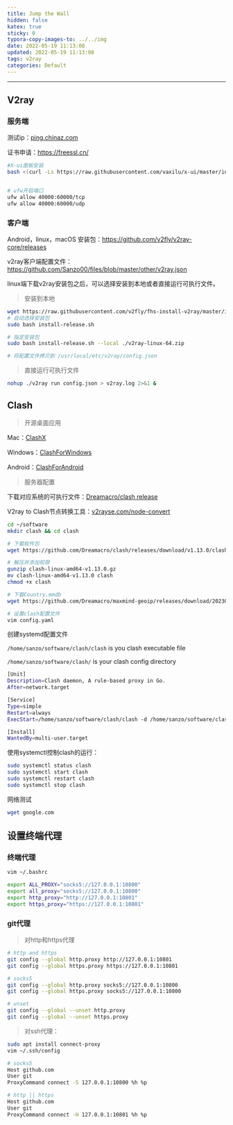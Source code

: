 ```yaml
---
title: Jump the Wall
hidden: false
katex: true
sticky: 0
typora-copy-images-to: ../../img
date: 2022-05-19 11:13:08
updated: 2022-05-19 11:13:08
tags: v2ray
categories: Default
---
```




<!-- more -->

---



## V2ray



### 服务端

测试ip：[ping.chinaz.com](https://ping.chinaz.com)

证书申请：https://freessl.cn/

```bash
#X-ui面板安装
bash <(curl -Ls https://raw.githubusercontent.com/vaxilu/x-ui/master/install.sh)


# ufw开启端口
ufw allow 40000:60000/tcp
ufw allow 40000:60000/udp
```



### 客户端

Android，linux，macOS 安装包：https://github.com/v2fly/v2ray-core/releases

v2ray客户端配置文件：https://github.com/Sanzo00/files/blob/master/other/v2ray.json

linux端下载v2ray安装包之后，可以选择安装到本地或者直接运行可执行文件。

> 安装到本地

```bash
wget https://raw.githubusercontent.com/v2fly/fhs-install-v2ray/master/install-release.sh
# 自动选择安装包
sudo bash install-release.sh

# 指定安装包
sudo bash install-release.sh --local ./v2ray-linux-64.zip

# 将配置文件拷贝到 /usr/local/etc/v2ray/config.json
```



> 直接运行可执行文件

```bash
nohup ./v2ray run config.json > v2ray.log 2>&1 &
```



## Clash

> 开源桌面应用

Mac：[ClashX](https://github.com/yichengchen/clashX)

Windows：[ClashForWindows](https://github.com/Fndroid/clash_for_windows_pkg/releases)

Android：[ClashForAndroid](https://github.com/Kr328/ClashForAndroid)





> 服务器配置

下载对应系统的可执行文件：[Dreamacro/clash  release](https://github.com/Dreamacro/clash/releases)

V2ray to Clash节点转换工具：[v2rayse.com/node-convert](https://v2rayse.com/node-convert)



```bash
cd ~/software
mkdir clash && cd clash

# 下载软件包
wget https://github.com/Dreamacro/clash/releases/download/v1.13.0/clash-linux-amd64-v1.13.0.gz

# 解压并添加权限
gunzip clash-linux-amd64-v1.13.0.gz
mv clash-linux-amd64-v1.13.0 clash
chmod +x clash

# 下载Country.mmdb
wget https://github.com/Dreamacro/maxmind-geoip/releases/download/20230312/Country.mmdb

# 设置clash配置文件
vim config.yaml

```



创建systemd配置文件

`/home/sanzo/software/clash/clash` is you clash executable file

`/home/sanzo/software/clash/` is your clash config directory

```bash
[Unit]
Description=Clash daemon, A rule-based proxy in Go.
After=network.target

[Service]
Type=simple
Restart=always
ExecStart=/home/sanzo/software/clash/clash -d /home/sanzo/software/clash/

[Install]
WantedBy=multi-user.target
```



使用systemctl控制clash的运行：

```bash
sudo systemctl status clash
sudo systemctl start clash
sudo systemctl restart clash
sudo systemctl stop clash
```



网络测试

```bash
wget google.com
```











## 设置终端代理

### 终端代理

```bash
vim ~/.bashrc

export ALL_PROXY="socks5://127.0.0.1:10800"
export all_proxy="socks5://127.0.0.1:10800"
export http_proxy="http://127.0.0.1:10801"
export https_proxy="https://127.0.0.1:10801"
```



### git代理

> 对http和https代理

```bash
# http and https
git config --global http.proxy http://127.0.0.1:10801
git config --global https.proxy https://127.0.0.1:10801

# socks5
git config --global http.proxy socks5://127.0.0.1:10800
git config --global https.proxy socks5://127.0.0.1:10800

# unset
git config --global --unset http.proxy
git config --global --unset https.proxy
```



> 对ssh代理：

```bash
sudo apt install connect-proxy
vim ~/.ssh/config

# socks5
Host github.com
User git
ProxyCommand connect -S 127.0.0.1:10800 %h %p

# http || https
Host github.com
User git
ProxyCommand connect -H 127.0.0.1:10801 %h %p
```





<!-- Q.E.D. -->
